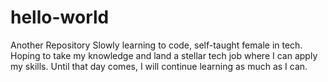 # hello-world
Another Repository
Slowly learning to code, self-taught female in tech. 
Hoping to take my knowledge and land a stellar tech job where I can apply my skills. Until that day comes, I will continue learning as much as I can. 
